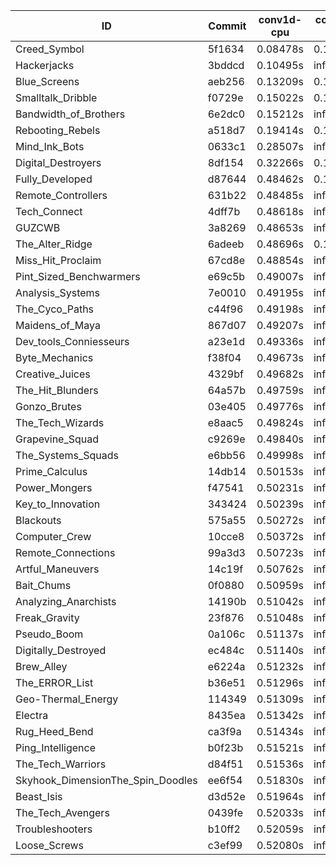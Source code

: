 |ID|Commit|conv1d-cpu|conv1d-gpu|DWSPConv2D-gpu|gemm-gpu|avg|
|-|-|-|-|-|-|-|
|Creed_Symbol|5f1634|0.08478s|0.11568s|infs|1.76013s|infs|
|Hackerjacks|3bddcd|0.10495s|infs|infs|4.46852s|infs|
|Blue_Screens|aeb256|0.13209s|0.12744s|infs|1.90409s|infs|
|Smalltalk_Dribble|f0729e|0.15022s|0.12736s|infs|1.90355s|infs|
|Bandwidth_of_Brothers|6e2dc0|0.15212s|infs|infs|2.05943s|infs|
|Rebooting_Rebels|a518d7|0.19414s|0.12911s|infs|4.37542s|infs|
|Mind_Ink_Bots|0633c1|0.28507s|infs|infs|4.48421s|infs|
|Digital_Destroyers|8df154|0.32266s|0.14533s|infs|1.97313s|infs|
|Fully_Developed|d87644|0.48462s|0.17287s|infs|2.11009s|infs|
|Remote_Controllers|631b22|0.48485s|infs|infs|4.46702s|infs|
|Tech_Connect|4dff7b|0.48618s|infs|infs|4.48929s|infs|
|GUZCWB|3a8269|0.48653s|infs|infs|4.43798s|infs|
|The_Alter_Ridge|6adeeb|0.48696s|0.14098s|infs|4.38012s|infs|
|Miss_Hit_Proclaim|67cd8e|0.48854s|infs|infs|4.45144s|infs|
|Pint_Sized_Benchwarmers|e69c5b|0.49007s|infs|infs|4.43794s|infs|
|Analysis_Systems|7e0010|0.49195s|infs|infs|4.47765s|infs|
|The_Cyco_Paths|c44f96|0.49198s|infs|infs|4.43924s|infs|
|Maidens_of_Maya|867d07|0.49207s|infs|infs|4.43831s|infs|
|Dev_tools_Conniesseurs|a23e1d|0.49336s|infs|infs|4.47480s|infs|
|Byte_Mechanics|f38f04|0.49673s|infs|infs|4.49081s|infs|
|Creative_Juices|4329bf|0.49682s|infs|infs|4.45108s|infs|
|The_Hit_Blunders|64a57b|0.49759s|infs|infs|4.44084s|infs|
|Gonzo_Brutes|03e405|0.49776s|infs|infs|4.44279s|infs|
|The_Tech_Wizards|e8aac5|0.49824s|infs|infs|4.43574s|infs|
|Grapevine_Squad|c9269e|0.49840s|infs|infs|4.47147s|infs|
|The_Systems_Squads|e6bb56|0.49998s|infs|infs|4.46655s|infs|
|Prime_Calculus|14db14|0.50153s|infs|infs|4.64518s|infs|
|Power_Mongers|f47541|0.50231s|infs|infs|4.42502s|infs|
|Key_to_Innovation|343424|0.50239s|infs|infs|4.48135s|infs|
|Blackouts|575a55|0.50272s|infs|infs|4.44300s|infs|
|Computer_Crew|10cce8|0.50372s|infs|infs|4.43887s|infs|
|Remote_Connections|99a3d3|0.50723s|infs|infs|4.44678s|infs|
|Artful_Maneuvers|14c19f|0.50762s|infs|infs|4.43213s|infs|
|Bait_Chums|0f0880|0.50959s|infs|infs|4.45232s|infs|
|Analyzing_Anarchists|14190b|0.51042s|infs|infs|4.44111s|infs|
|Freak_Gravity|23f876|0.51048s|infs|infs|4.44048s|infs|
|Pseudo_Boom|0a106c|0.51137s|infs|infs|4.44810s|infs|
|Digitally_Destroyed|ec484c|0.51140s|infs|infs|4.44174s|infs|
|Brew_Alley|e6224a|0.51232s|infs|infs|4.42596s|infs|
|The_ERROR_List|b36e51|0.51296s|infs|infs|4.44915s|infs|
|Geo-Thermal_Energy|114349|0.51309s|infs|infs|4.44598s|infs|
|Electra|8435ea|0.51342s|infs|infs|4.47000s|infs|
|Rug_Heed_Bend|ca3f9a|0.51434s|infs|infs|4.42601s|infs|
|Ping_Intelligence|b0f23b|0.51521s|infs|infs|4.44333s|infs|
|The_Tech_Warriors|d84f51|0.51536s|infs|infs|4.48032s|infs|
|Skyhook_DimensionThe_Spin_Doodles|ee6f54|0.51830s|infs|infs|4.43877s|infs|
|Beast_Isis|d3d52e|0.51964s|infs|infs|4.46161s|infs|
|The_Tech_Avengers|0439fe|0.52033s|infs|infs|4.47002s|infs|
|Troubleshooters|b10ff2|0.52059s|infs|infs|4.46067s|infs|
|Loose_Screws|c3ef99|0.52080s|infs|infs|4.42642s|infs|
